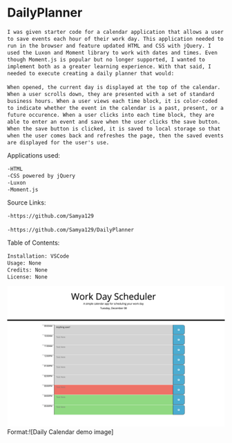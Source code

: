 # DailyPlanner

    I was given starter code for a calendar application that allows a user to save events each hour of their work day. This application needed to run in the browser and feature updated HTML and CSS with jQuery. I used the Luxon and Moment library to work with dates and times. Even though Moment.js is popular but no longer supported, I wanted to implement both as a greater learning experience. With that said, I needed to execute creating a daily planner that would: 
    
    When opened, the current day is displayed at the top of the calendar. When a user scrolls down, they are presented with a set of standard business hours. When a user views each time block, it is color-coded to indicate whether the event in the calendar is a past, present, or a future occurence. When a user clicks into each time block, they are able to enter an event and save when the user clicks the save button. When the save button is clicked, it is saved to local storage so that when the user comes back and refreshes the page, then the saved events are displayed for the user's use.


Applications used: 

    -HTML
    -CSS powered by jQuery
    -Luxon
    -Moment.js

Source Links:

    -https://github.com/Samya129

    -https://github.com/Samya129/DailyPlanner

Table of Contents:

    Installation: VSCode
    Usage: None
    Credits: None
    License: None

![GitHub Logo](/images/DailyCalendar.png) Format:![Daily Calendar demo image]
